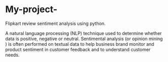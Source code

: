 # My-project-
Flipkart review sentiment analysis using python.


A natural language processing (NLP) technique used to determine whether data is positive, negative or neutral. Sentimental analysis (or opinion mining ) is often performed on textual data to help business brand monitor and product sentiment in customer feedback and to understand customer needs.
